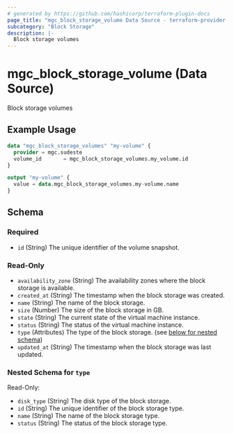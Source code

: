 ```yaml
---
# generated by https://github.com/hashicorp/terraform-plugin-docs
page_title: "mgc_block_storage_volume Data Source - terraform-provider-mgc"
subcategory: "Block Storage"
description: |-
  Block storage volumes
---
```


# mgc_block_storage_volume (Data Source)

Block storage volumes

## Example Usage

```terraform
data "mgc_block_storage_volumes" "my-volume" {
  provider = mgc.sudeste
  volume_id       = mgc_block_storage_volumes.my_volume.id
}

output "my-volume" {
  value = data.mgc_block_storage_volumes.my-volume.name
}
```

<!-- schema generated by tfplugindocs -->
## Schema

### Required

- `id` (String) The unique identifier of the volume snapshot.

### Read-Only

- `availability_zone` (String) The availability zones where the block storage is available.
- `created_at` (String) The timestamp when the block storage was created.
- `name` (String) The name of the block storage.
- `size` (Number) The size of the block storage in GB.
- `state` (String) The current state of the virtual machine instance.
- `status` (String) The status of the virtual machine instance.
- `type` (Attributes) The type of the block storage. (see [below for nested schema](#nestedatt--type))
- `updated_at` (String) The timestamp when the block storage was last updated.

<a id="nestedatt--type"></a>
### Nested Schema for `type`

Read-Only:

- `disk_type` (String) The disk type of the block storage.
- `id` (String) The unique identifier of the block storage type.
- `name` (String) The name of the block storage type.
- `status` (String) The status of the block storage type.
